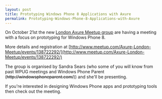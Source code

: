 ```yaml
---
layout: post
title: Prototyping Windows Phone 8 Applications with Axure
permalink: Prototyping-Windows-Phone-8-Applications-with-Axure
---
```


On October 21st the new [London Axure Meetup group](http://www.meetup.com/Axure-London-Meetup/) are having a meeting with a focus on prototyping for Windows Phone 8.


More details and registration at [http://www.meetup.com/Axure-London-Meetup/events/138722292/](http://www.meetup.com/Axure-London-Meetup/events/138722292/)

The group is organised by Sandra Sears (who some of you will know from past WPUG meetings and Windows Phone Parent (~~http&#58;&#47;&#47;windowsphoneparent.com/~~)) and she'll be presenting.

If you're interested in designing Windows Phone apps and prototyping tools then check out the meeting.
